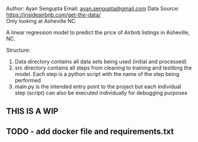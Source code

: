 Author: Ayan Sengupta
Email: ayan.sengupta@gmail.com
Data Source: https://insideairbnb.com/get-the-data/    
Only looking at Asheville NC

A linear regression model to predict the price of Airbnb listings in Asheville, NC. 

Structure:
1) Data directory contains all data sets being used (initial and processed)
2) src directory contains all steps from cleaning to training and testibng the model. Each step is a python script with the name of the step being performed
3) main.py is the intended entry point to the project but each individual step (script) can also be executed individually for debugging purposes


## THIS IS A WIP

## TODO - add docker file and requirements.txt

